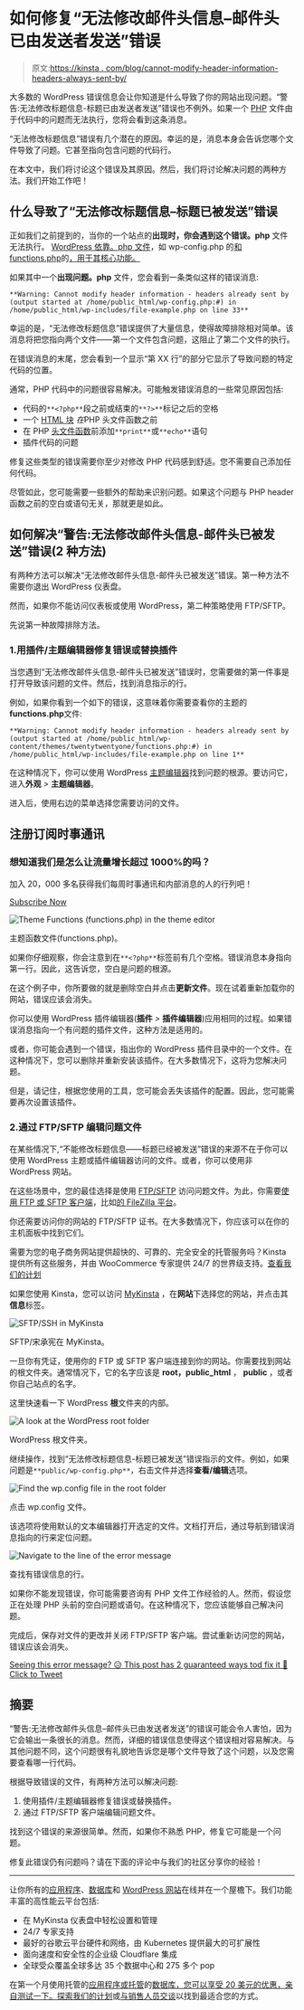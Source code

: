 # 如何修复“无法修改邮件头信息–邮件头已由发送者发送”错误

> 原文:[https://kinsta . com/blog/cannot-modify-header-information-headers-always-sent-by/](https://kinsta.com/blog/cannot-modify-header-information-headers-already-sent-by/)

大多数的 WordPress 错误信息会让你知道是什么导致了你的网站出现问题。“警告:无法修改标题信息-标题已由发送者发送”错误也不例外。如果一个 [PHP](https://kinsta.com/knowledgebase/what-is-php/) 文件由于代码中的问题而无法执行，您将会看到这条消息。

“无法修改标题信息”错误有几个潜在的原因。幸运的是，消息本身会告诉您哪个文件导致了问题。它甚至指向包含问题的代码行。

在本文中，我们将讨论这个错误及其原因。然后，我们将讨论解决问题的两种方法。我们开始工作吧！

## 什么导致了“无法修改标题信息–标题已被发送”错误

正如我们之前提到的，当你的一个站点的**出现时，你会遇到这个错误。php** 文件无法执行。 [WordPress 依靠。php 文件](https://kinsta.com/knowledgebase/wordpress-files/)，如 wp-config.php 的[和 functions.php](https://kinsta.com/blog/wp-config-php/)的[，用于其核心功能。](https://developer.wordpress.org/themes/basics/theme-functions/)

如果其中一个**出现问题。php** 文件，您会看到一条类似这样的错误消息:

```
**Warning: Cannot modify header information - headers already sent by (output started at /home/public_html/wp-config.php:#) in /home/public_html/wp-includes/file-example.php on line 33**
```

幸运的是，“无法修改标题信息”错误提供了大量信息，使得故障排除相对简单。该消息将把您指向两个文件——第一个文件包含问题，这阻止了第二个文件的执行。









在错误消息的末尾，您会看到一个显示“第 XX 行”的部分它显示了导致问题的特定代码的位置。

通常，PHP 代码中的问题很容易解决。可能触发错误消息的一些常见原因包括:

*   代码的`**<?php**`段之前或结束的`**?>**`标记之后的空格
*   一个 [HTML 块](https://kinsta.com/blog/markdown-editor/) *在*PHP 头文件函数之前
*   在 PHP [头文件函数](https://kinsta.com/knowledgebase/add-code-wordpress-header-footer/)前添加`**print**`或`**echo**`语句
*   插件代码的问题

修复这些类型的错误需要你至少对修改 PHP 代码感到舒适。您不需要自己添加任何代码。

尽管如此，您可能需要一些额外的帮助来识别问题。如果这个问题与 PHP header 函数之前的空白或语句无关，那就更是如此。

## 如何解决“警告:无法修改邮件头信息-邮件头已被发送”错误(2 种方法)

有两种方法可以解决“无法修改邮件头信息-邮件头已被发送”错误。第一种方法不需要你退出 WordPress 仪表盘。

然而，如果你不能访问仪表板或使用 WordPress，第二种策略使用 FTP/SFTP。

先说第一种故障排除方法。

### 1.用插件/主题编辑器修复错误或替换插件

当您遇到“无法修改邮件头信息-邮件头已被发送”错误时，您需要做的第一件事是打开导致该问题的文件。然后，找到消息指示的行。

例如，如果你看到一个如下的错误，这意味着你需要查看你的主题的**functions.php**文件:

```
**Warning: Cannot modify header information - headers already sent by (output started at /home/public_html/wp-content/themes/twentytwentyone/functions.php:#) in /home/public_html/wp-includes/file-example.php on line 1**
```

在这种情况下，你可以使用 WordPress [主题编辑器](https://kinsta.com/blog/php-editor/)找到问题的根源。要访问它，进入**外观** *>* **主题编辑器**。

进入后，使用右边的菜单选择您需要访问的文件。

## 注册订阅时事通讯



### 想知道我们是怎么让流量增长超过 1000%的吗？

加入 20，000 多名获得我们每周时事通讯和内部消息的人的行列吧！

[Subscribe Now](#newsletter)



![Theme Functions (functions.php) in the theme editor](img/99504f466bb27d7e1b3cf3dd0c95a15a.png)

主题函数文件(functions.php)。





如果你仔细观察，你会注意到在`**<?php**`标签前有几个空格。错误消息本身指向第一行。因此，这告诉您，空白是问题的根源。

在这个例子中，你所要做的就是删除空白并点击**更新文件**。现在试着重新加载你的网站，错误应该会消失。

你可以使用 WordPress 插件编辑器(**插件** *>* **插件编辑器**)应用相同的过程。如果错误消息指向一个有问题的插件文件，这种方法是适用的。

或者，你可能会遇到一个错误，指出你的 WordPress 插件目录中的一个文件。在这种情况下，您可以删除并重新安装该插件。在大多数情况下，这将为您解决问题。

但是，请记住，根据您使用的工具，您可能会丢失该插件的配置。因此，您可能需要再次设置该插件。


### 2.通过 FTP/SFTP 编辑问题文件

在某些情况下,“不能修改标题信息——标题已经被发送”错误的来源不在于你可以使用 WordPress 主题或插件编辑器访问的文件。或者，你可以使用非 WordPress 网站。

在这些场景中，您的最佳选择是使用 [FTP/SFTP](https://kinsta.com/knowledgebase/ftp-vs-sftp/) 访问问题文件。为此，你需要[使用 FTP 或 SFTP 客户端](https://kinsta.com/blog/best-ftp-clients/)，比如[的 FileZilla 平台](https://wordpress.org/support/article/using-filezilla/)。

你还需要访问你的网站的 FTP/SFTP 证书。在大多数情况下，你应该可以在你的主机面板中找到它们。

需要为您的电子商务网站提供超快的、可靠的、完全安全的托管服务吗？Kinsta 提供所有这些服务，并由 WooCommerce 专家提供 24/7 的世界级支持。[查看我们的计划](https://kinsta.com/plans/?in-article-cta)

如果您使用 Kinsta，您可以访问 [MyKinsta](https://kinsta.com/mykinsta/) ，在**网站**下选择您的网站，并点击其**信息**标签。



![SFTP/SSH in MyKinsta](img/970933179732362e66baf3e541df2e5d.png)

SFTP/宋承宪在 MyKinsta。





一旦你有凭证，使用你的 FTP 或 SFTP 客户端连接到你的网站。你需要找到网站的根文件夹。通常情况下，它的名字应该是 **root，public_html** ， **public** ，或者你自己站点的名字。

这里快速看一下 WordPress **根**文件夹的内部。



![A look at the WordPress root folder](img/4486829dba61e2a52394c399493b1970.png)

WordPress 根文件夹。





继续操作，找到“无法修改标题信息-标题已被发送”错误指示的文件。例如，如果问题是`**public/wp-config.php**`，右击文件并选择**查看/编辑**选项。



![Find the wp.config file in the root folder](img/a9998784c41e5ae16b285c9018b0ed9e.png)

点击 wp.config 文件。





该选项将使用默认的文本编辑器打开选定的文件。文档打开后，通过导航到错误消息指向的行来定位问题。



![Navigate to the line of the error message](img/1014287506a698b449e3a81da98dd906.png)

查找有错误信息的行。





如果你不能发现错误，你可能需要咨询有 PHP 文件工作经验的人。然而，假设您正在处理 PHP 头前的空白问题或语句。在这种情况下，您应该能够自己解决问题。

完成后，保存对文件的更改并关闭 FTP/SFTP 客户端。尝试重新访问您的网站，错误应该会消失。

[Seeing this error message? 😥 This post has 2 guaranteed ways tod fix it 💪Click to Tweet](https://twitter.com/intent/tweet?url=https%3A%2F%2Fkinsta.com%2Fblog%2Fcannot-modify-header-information-headers-already-sent-by%2F&via=kinsta&text=Seeing+this+error+message%3F+%F0%9F%98%A5+This+post+has+2+guaranteed+ways+tod+fix+it+%F0%9F%92%AA&hashtags=HTML%2CWPTips)

## 摘要

“警告:无法修改邮件头信息–邮件头已由发送者发送”的错误可能会令人害怕，因为它会输出一条很长的消息。然而，详细的错误信息使得这个错误相对容易解决。与其他问题不同，这个问题很有礼貌地告诉您是哪个文件导致了这个问题，以及您需要查看哪一行代码。

根据导致错误的文件，有两种方法可以解决问题:

1.  使用插件/主题编辑器修复错误或替换插件。
2.  通过 FTP/SFTP 客户端编辑问题文件。

找到这个错误的来源很简单。然而，如果你不熟悉 PHP，修复它可能是一个问题。

修复此错误仍有问题吗？请在下面的评论中与我们的社区分享你的经验！

* * *

让你所有的[应用程序](https://kinsta.com/application-hosting/)、[数据库](https://kinsta.com/database-hosting/)和 [WordPress 网站](https://kinsta.com/wordpress-hosting/)在线并在一个屋檐下。我们功能丰富的高性能云平台包括:

*   在 MyKinsta 仪表盘中轻松设置和管理
*   24/7 专家支持
*   最好的谷歌云平台硬件和网络，由 Kubernetes 提供最大的可扩展性
*   面向速度和安全性的企业级 Cloudflare 集成
*   全球受众覆盖全球多达 35 个数据中心和 275 多个 pop

在第一个月使用托管的[应用程序或托管](https://kinsta.com/application-hosting/)的[数据库，您可以享受 20 美元的优惠，亲自测试一下。探索我们的](https://kinsta.com/database-hosting/)[计划](https://kinsta.com/plans/)或[与销售人员交谈](https://kinsta.com/contact-us/)以找到最适合您的方式。